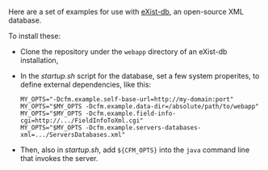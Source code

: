 Here are a set of examples for use with 
[eXist-db](http://exist-db.org/exist/apps/homepage/index.html), an open-source
XML database.

To install these:

* Clone the repository under the `webapp` directory of an
  eXist-db installation,

* In the *startup.sh* script for the database, set a few system properites, to define
  external dependencies, like this: 

    ```
    MY_OPTS="-Dcfm.example.self-base-url=http://my-domain:port"
    MY_OPTS="$MY_OPTS -Dcfm.example.data-dir=/absolute/path/to/webapp"
    MY_OPTS="$MY_OPTS -Dcfm.example.field-info-cgi=http://.../FieldInfoToXml.cgi"
    MY_OPTS="$MY_OPTS -Dcfm.example.servers-databases-xml=.../ServersDatabases.xml"
    ```

* Then, also in *startup.sh*, add `${CFM_OPTS}` into the `java` command line that
  invokes the server.
  
  